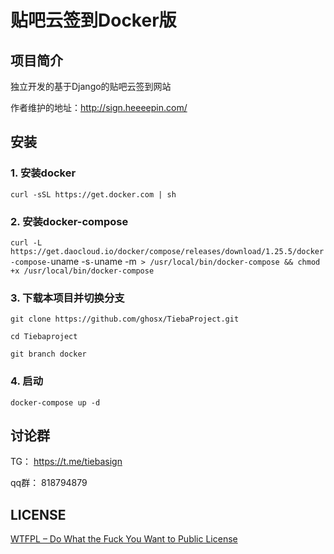 # 贴吧云签到Docker版

## 项目简介

独立开发的基于Django的贴吧云签到网站 

作者维护的地址：http://sign.heeeepin.com/

## 安装

### 1. 安装docker

`curl -sSL https://get.docker.com | sh`

### 2. 安装docker-compose

`curl -L https://get.daocloud.io/docker/compose/releases/download/1.25.5/docker-compose-`uname -s`-`uname -m` > /usr/local/bin/docker-compose && chmod +x /usr/local/bin/docker-compose`

### 3. 下载本项目并切换分支

`git clone https://github.com/ghosx/TiebaProject.git`

`cd Tiebaproject`

`git branch docker`

### 4. 启动

`docker-compose up -d`

## 讨论群

TG： https://t.me/tiebasign

qq群： 818794879

## LICENSE

[WTFPL – Do What the Fuck You Want to Public License](http://www.wtfpl.net/about/)
